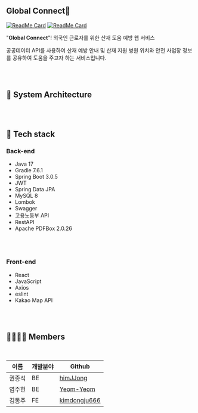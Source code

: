 ## Global Connect👋


[![ReadMe Card](https://github-readme-stats.vercel.app/api/pin/?username=Contest-of-YDJ&repo=Backend&theme=radical&a=b)](https://github.com/Contest-of-YDJ/Backend)
[![ReadMe Card](https://github-readme-stats.vercel.app/api/pin/?username=Contest-of-YDJ&repo=Frontend&theme=radical&a=b)](https://github.com/Contest-of-YDJ/Frontend)

"**Global Connect**"!
외국인 근로자를 위한 산재 도움 예방 웹 서비스

공공데이터 API를 사용하여 산재 예방 안내 및 산재 지원 병원 위치와 안전 사업장 정보를 공유하여 도움을 주고자 하는 서비스입니다.

<br><br/>

## **🏢 System Architecture**



<br><br/>
## **🔧 Tech stack**

### Back-end

- Java 17
- Gradle 7.6.1
- Spring Boot 3.0.5
- JWT
- Spring Data JPA
- MySQL 8
- Lombok
- Swagger
- 고용노동부 API
- RestAPI
- Apache PDFBox 2.0.26


<br><br/>
### Front-end

- React
- JavaScript
- Axios
- eslint
- Kakao Map API

<br><br/>



## **👨‍👨‍👧‍👦 Members**

<br>

| 이름   | 개발분야       | Github                                      |
| ------ | -------------- | ------------------------------------------- |
| 권종석 | BE             | [himJJong](https://github.com/himJJong)     |
| 염주헌 | BE             | [Yeom-Yeom](https://github.com/Yeom-Yeom)     |
| 김동주 | FE             | [kimdongju666](https://github.com/kimdongju666)   |
